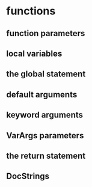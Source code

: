 # functions
## function parameters

## local variables

## the global statement

## default arguments

## keyword arguments

## VarArgs parameters

## the return statement

## DocStrings
